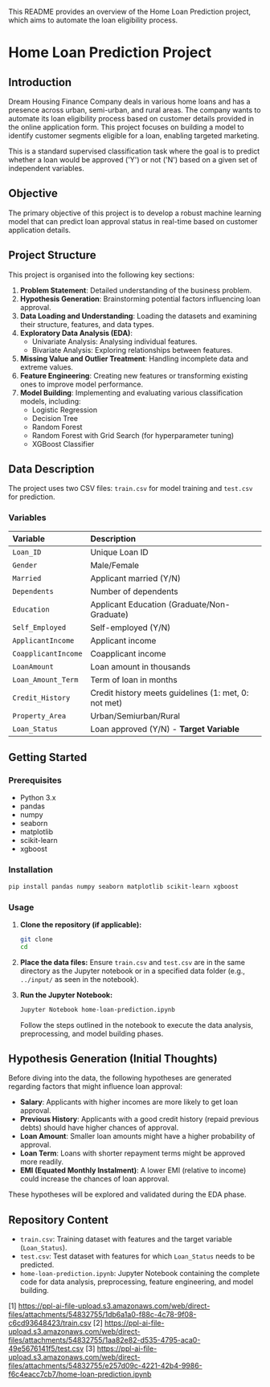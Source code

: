 This README provides an overview of the Home Loan Prediction project, which aims to automate the loan eligibility process.

# Home Loan Prediction Project

## Introduction

Dream Housing Finance Company deals in various home loans and has a presence across urban, semi-urban, and rural areas. The company wants to automate its loan eligibility process based on customer details provided in the online application form. This project focuses on building a model to identify customer segments eligible for a loan, enabling targeted marketing.

This is a standard supervised classification task where the goal is to predict whether a loan would be approved ('Y') or not ('N') based on a given set of independent variables.

## Objective

The primary objective of this project is to develop a robust machine learning model that can predict loan approval status in real-time based on customer application details.

## Project Structure

This project is organised into the following key sections:

1.  **Problem Statement**: Detailed understanding of the business problem.
2.  **Hypothesis Generation**: Brainstorming potential factors influencing loan approval.
3.  **Data Loading and Understanding**: Loading the datasets and examining their structure, features, and data types.
4.  **Exploratory Data Analysis (EDA)**:
    *   Univariate Analysis: Analysing individual features.
    *   Bivariate Analysis: Exploring relationships between features.
5.  **Missing Value and Outlier Treatment**: Handling incomplete data and extreme values.
6.  **Feature Engineering**: Creating new features or transforming existing ones to improve model performance.
7.  **Model Building**: Implementing and evaluating various classification models, including:
    *   Logistic Regression
    *   Decision Tree
    *   Random Forest
    *   Random Forest with Grid Search (for hyperparameter tuning)
    *   XGBoost Classifier

## Data Description

The project uses two CSV files: `train.csv` for model training and `test.csv` for prediction.

### Variables

| Variable           | Description                                    |
| :----------------- | :--------------------------------------------- |
| `Loan_ID`          | Unique Loan ID                                 |
| `Gender`           | Male/Female                                    |
| `Married`          | Applicant married (Y/N)                        |
| `Dependents`       | Number of dependents                           |
| `Education`        | Applicant Education (Graduate/Non-Graduate)    |
| `Self_Employed`    | Self-employed (Y/N)                            |
| `ApplicantIncome`  | Applicant income                               |
| `CoapplicantIncome`| Coapplicant income                             |
| `LoanAmount`       | Loan amount in thousands                       |
| `Loan_Amount_Term` | Term of loan in months                         |
| `Credit_History`   | Credit history meets guidelines (1: met, 0: not met) |
| `Property_Area`    | Urban/Semiurban/Rural                          |
| `Loan_Status`      | Loan approved (Y/N) - **Target Variable**      |

## Getting Started

### Prerequisites

*   Python 3.x
*   pandas
*   numpy
*   seaborn
*   matplotlib
*   scikit-learn
*   xgboost

### Installation

```bash
pip install pandas numpy seaborn matplotlib scikit-learn xgboost
```

### Usage

1.  **Clone the repository (if applicable):**
    ```bash
    git clone 
    cd 
    ```

2.  **Place the data files:**
    Ensure `train.csv` and `test.csv` are in the same directory as the Jupyter notebook or in a specified data folder (e.g., `../input/` as seen in the notebook).

3.  **Run the Jupyter Notebook:**
    ```bash
    Jupyter Notebook home-loan-prediction.ipynb
    ```

    Follow the steps outlined in the notebook to execute the data analysis, preprocessing, and model building phases.

## Hypothesis Generation (Initial Thoughts)

Before diving into the data, the following hypotheses are generated regarding factors that might influence loan approval:

*   **Salary**: Applicants with higher incomes are more likely to get loan approval.
*   **Previous History**: Applicants with a good credit history (repaid previous debts) should have higher chances of approval.
*   **Loan Amount**: Smaller loan amounts might have a higher probability of approval.
*   **Loan Term**: Loans with shorter repayment terms might be approved more readily.
*   **EMI (Equated Monthly Instalment)**: A lower EMI (relative to income) could increase the chances of loan approval.

These hypotheses will be explored and validated during the EDA phase.

## Repository Content

*   `train.csv`: Training dataset with features and the target variable (`Loan_Status`).
*   `test.csv`: Test dataset with features for which `Loan_Status` needs to be predicted.
*   `home-loan-prediction.ipynb`: Jupyter Notebook containing the complete code for data analysis, preprocessing, feature engineering, and model building.

[1] https://ppl-ai-file-upload.s3.amazonaws.com/web/direct-files/attachments/54832755/1db6a1a0-f88c-4c78-9f08-c6cd93648423/train.csv
[2] https://ppl-ai-file-upload.s3.amazonaws.com/web/direct-files/attachments/54832755/1aa82e82-d535-4795-aca0-49e5676141f5/test.csv
[3] https://ppl-ai-file-upload.s3.amazonaws.com/web/direct-files/attachments/54832755/e257d09c-4221-42b4-9986-f6c4eacc7cb7/home-loan-prediction.ipynb
